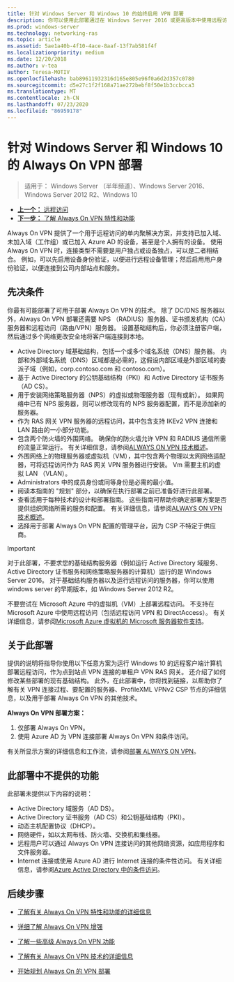 ```yaml
---
title: 针对 Windows Server 和 Windows 10 的始终启用 VPN 部署
description: 你可以使用此部署通过在 Windows Server 2016 或更高版本中使用远程访问为远程员工部署 Always On 虚拟专用网络（VPN）连接，并为 Windows 10 客户端计算机 Always On VPN 配置文件。
ms.prod: windows-server
ms.technology: networking-ras
ms.topic: article
ms.assetid: 5ae1a40b-4f10-4ace-8aaf-13f7ab581f4f
ms.localizationpriority: medium
ms.date: 12/20/2018
ms.author: v-tea
author: Teresa-MOTIV
ms.openlocfilehash: bab89611932316d165e805e96f0a6d2d357c0780
ms.sourcegitcommit: d5e27c1f2f168a71ae272bebf8f50e1b3ccbcca3
ms.translationtype: MT
ms.contentlocale: zh-CN
ms.lasthandoff: 07/23/2020
ms.locfileid: "86959178"
---
```

# <a name="always-on-vpn-deployment-for-windows-server-and-windows-10"></a>针对 Windows Server 和 Windows 10 的 Always On VPN 部署

>适用于： Windows Server （半年频道）、Windows Server 2016、Windows Server 2012 R2、Windows 10

- [**上一个：** 远程访问](../../../Remote-Access.md)<br>
- [**下一步：** 了解 Always On VPN 特性和功能](../../vpn-map-da.md)

Always On VPN 提供了一个用于远程访问的单内聚解决方案，并支持已加入域、未加入域（工作组）或已加入 Azure AD 的设备，甚至是个人拥有的设备。 使用 Always On VPN 时，连接类型不需要是用户独占或设备独占，可以是二者相结合。 例如，可以先启用设备身份验证，以便进行远程设备管理；然后启用用户身份验证，以便连接到公司内部站点和服务。

## <a name="prerequisites"></a>先决条件

你最有可能部署了可用于部署 Always On VPN 的技术。 除了 DC/DNS 服务器以外，Always On VPN 部署还需要 NPS （RADIUS）服务器、证书颁发机构（CA）服务器和远程访问（路由/VPN）服务器。 设置基础结构后，你必须注册客户端，然后通过多个网络更改安全地将客户端连接到本地。

- Active Directory 域基础结构，包括一个或多个域名系统（DNS）服务器。 内部和外部域名系统（DNS）区域都是必需的，这假设内部区域是外部区域的委派子域（例如，corp.contoso.com 和 contoso.com）。
- 基于 Active Directory 的公钥基础结构（PKI）和 Active Directory 证书服务（AD CS）。
- 用于安装网络策略服务器（NPS）的虚拟或物理服务器（现有或新）。 如果网络中已有 NPS 服务器，则可以修改现有的 NPS 服务器配置，而不是添加新的服务器。
- 作为 RAS 网关 VPN 服务器的远程访问，其中包含支持 IKEv2 VPN 连接和 LAN 路由的一小部分功能。
- 包含两个防火墙的外围网络。  确保你的防火墙允许 VPN 和 RADIUS 通信所需的流量正常运行。 有关详细信息，请参阅[ALWAYS ON VPN 技术概述](../always-on-vpn-technology-overview.md)。
- 外围网络上的物理服务器或虚拟机（VM），其中包含两个物理以太网网络适配器，可将远程访问作为 RAS 网关 VPN 服务器进行安装。 Vm 需要主机的虚拟 LAN （VLAN）。 
- Administrators 中的成员身份或同等身份是必需的最小值。
- 阅读本指南的 "规划" 部分，以确保在执行部署之前已准备好进行此部署。
- 查看适用于每种技术的设计和部署指南。 这些指南可帮助你确定部署方案是否提供组织网络所需的服务和配置。 有关详细信息，请参阅[ALWAYS ON VPN 技术概述](../always-on-vpn-technology-overview.md)。
- 选择用于部署 Always On VPN 配置的管理平台，因为 CSP 不特定于供应商。

>[!IMPORTANT]
>对于此部署，不要求您的基础结构服务器（例如运行 Active Directory 域服务、Active Directory 证书服务和网络策略服务器的计算机）运行的是 Windows Server 2016。 对于基础结构服务器以及运行远程访问的服务器，你可以使用 windows server 的早期版本，如 Windows Server 2012 R2。
>
>不要尝试在 Microsoft Azure 中的虚拟机（VM）上部署远程访问。 不支持在 Microsoft Azure 中使用远程访问（包括远程访问 VPN 和 DirectAccess）。 有关详细信息，请参阅[Microsoft Azure 虚拟机的 Microsoft 服务器软件支持](https://support.microsoft.com/help/2721672/microsoft-server-software-support-for-microsoft-azure-virtual-machines)。

## <a name="about-this-deployment"></a>关于此部署

提供的说明将指导你使用以下任意方案为运行 Windows 10 的远程客户端计算机部署远程访问，作为点到站点 VPN 连接的单租户 VPN RAS 网关。 还介绍了如何修改某些部署的现有基础结构。 此外，在此部署中，你将找到链接，以帮助你了解有关 VPN 连接过程、要配置的服务器、ProfileXML VPNv2 CSP 节点的详细信息，以及用于部署 Always On VPN 的其他技术。

**Always On VPN 部署方案：**

1. 仅部署 Always On VPN。
2. 使用 Azure AD 为 VPN 连接部署 Always On VPN 和条件访问。

有关所显示方案的详细信息和工作流，请参阅[部署 ALWAYS ON VPN](always-on-vpn-deploy-deployment.md)。

## <a name="what-isnt-provided-in-this-deployment"></a>此部署中不提供的功能

此部署未提供以下内容的说明：

- Active Directory 域服务（AD DS）。
- Active Directory 证书服务（AD CS）和公钥基础结构（PKI）。
- 动态主机配置协议（DHCP）。
- 网络硬件，如以太网布线、防火墙、交换机和集线器。
- 远程用户可以通过 Always On VPN 连接访问的其他网络资源，如应用程序和文件服务器。
- Internet 连接或使用 Azure AD 进行 Internet 连接的条件性访问。 有关详细信息，请参阅[Azure Active Directory 中的条件访问](/azure/active-directory/active-directory-conditional-access-azure-portal)。

## <a name="next-steps"></a>后续步骤

- [了解有关 Always On VPN 特性和功能的详细信息](../../vpn-map-da.md)

- [详细了解 Always On VPN 增强](../always-on-vpn-enhancements.md)

- [了解一些高级 Always On VPN 功能](always-on-vpn-adv-options.md)

- [了解有关 Always On VPN 技术的详细信息](../always-on-vpn-technology-overview.md)

- [开始规划 Always On 的 VPN 部署](always-on-vpn-deploy-deployment.md)
